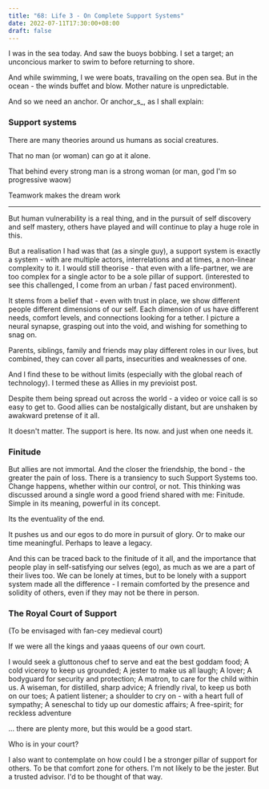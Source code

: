 ```yaml
---
title: "68: Life 3 - On Complete Support Systems"
date: 2022-07-11T17:30:00+08:00
draft: false
---
```


I was in the sea today. And saw the buoys bobbing. I set a target; an unconcious marker to swim to before returning to shore. 

And while swimming, I we were boats, travailing on the open sea. But in the ocean - the winds buffet and blow. Mother nature is unpredictable.

And so we need an anchor. Or anchor_s_, as I shall explain:

### Support systems
There are many theories around us humans as social creatures. 

That no man (or woman) can go at it alone.

That behind every strong man is a strong woman (or man, god I'm so progressive waow)

Teamwork makes the dream work

---

But human vulnerability is a real thing, and in the pursuit of self discovery and self mastery, others have played and will continue to play a huge role in this. 

But a realisation I had was that (as a single guy), a support system is exactly a system - with are multiple actors, interrelations and at times, a non-linear complexity to it. I would still theorise - that even with a life-partner, we are too complex for a single actor to be a sole pillar of support. (interested to see this challenged, I come from an urban / fast paced environment).

It stems from a belief that - even with trust in place, we show different people different dimensions of our self. Each dimension of us have different needs, comfort levels, and connections looking for a tether. I picture a neural synapse, grasping out into the void, and wishing for something to snag on.

Parents, siblings, family and friends may play different roles in our lives, but combined, they can cover all parts, insecurities and weaknesses of one. 

And I find these to be without limits (especially with the global reach of technology). I termed these as Allies in my previoist post. 

Despite them being spread out across the world - a video or voice call is so easy to get to. Good allies can be nostalgically distant, but are unshaken by awakward pretense of it all.

It doesn't matter. The support is here. Its now. and just when one needs it. 

### Finitude
But allies are not immortal. And the closer the friendship, the bond - the greater the pain of loss. There is a transiency to such Support Systems too. Change happens, whether within our control, or not. This thinking was discussed around a single word a good friend shared with me: Finitude. Simple in its meaning, powerful in its concept. 

Its the eventuality of the end. 

It pushes us and our egos to do more in pursuit of glory. Or to make our time meaningful. Perhaps to leave a legacy.

And this can be traced back to the finitude of it all, and the importance that people play in self-satisfying our selves (ego), as much as we are a part of their lives too. We can be lonely at times, but to be lonely with a support system made all the difference - I remain comforted by the presence and solidity of others, even if they may not be there in person. 



### The Royal Court of Support

(To be envisaged with fan-cey medieval court)

If we were all the kings and yaaas queens of our own court.

I would seek a gluttonous chef to serve and eat the best goddam food;
A cold viceroy to keep us grounded;
A jester to make us all laugh;
A lover; 
A bodyguard for security and protection;
A matron, to care for the child within us. 
A wiseman, for distilled, sharp advice;
A friendly rival, to keep us both on our toes;
A patient listener; a shoulder to cry on - with a heart full of sympathy;
A seneschal to tidy up our domestic affairs;
A free-spirit; for reckless adventure

... there are plenty more, but this would be a good start.

Who is in your court? 

I also want to contemplate on how could I be a stronger pillar of support for others. To be that comfort zone for others. I'm not likely to be the jester. But a trusted advisor. I'd to be thought of that way.












 

